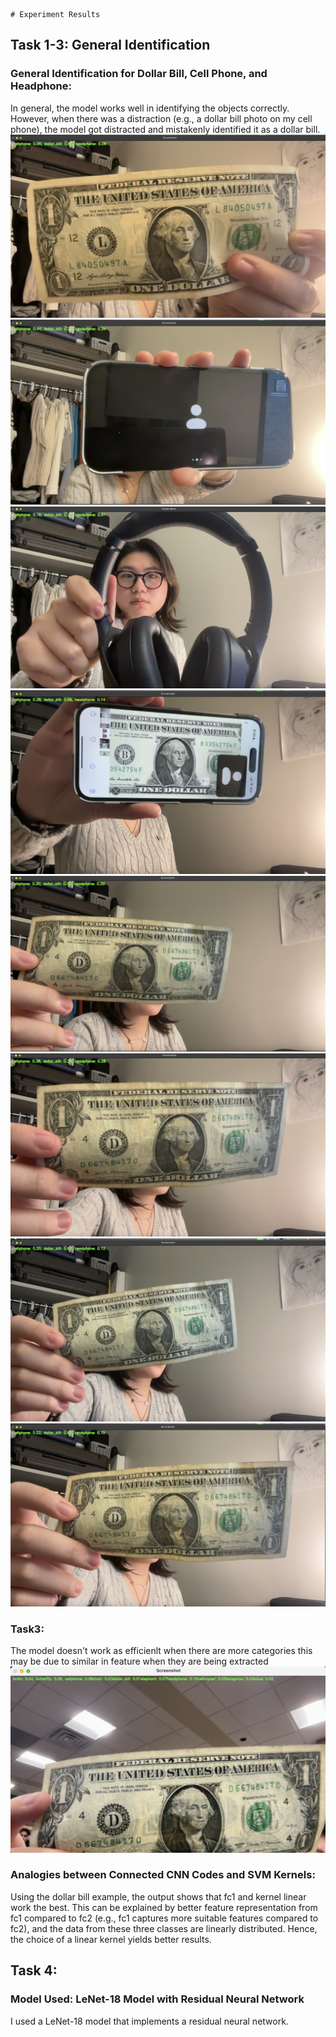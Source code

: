     # Experiment Results

## Task 1-3: General Identification

### General Identification for Dollar Bill, Cell Phone, and Headphone:

In general, the model works well in identifying the objects correctly. However, when there was a distraction (e.g., a dollar bill photo on my cell phone), the model got distracted and mistakenly identified it as a dollar bill.
![Image Description](output/output1.png)
![Image Description](output/output2.png)
![Image Description](output/output3.png)
![Image Description](output/output4.png)
![Image Description](output/output5.png)
![Image Description](output/output6.png)
![Image Description](output/output7.png)
![Image Description](output/output8.png)

### Task3: 
The model doesn't work as efficienlt when there are more categories this may be due to similar in feature when they are being extracted
![Image Description](output/output9.png)


### Analogies between Connected CNN Codes and SVM Kernels:

Using the dollar bill example, the output shows that fc1 and kernel linear work the best. This can be explained by better feature representation from fc1 compared to fc2 (e.g., fc1 captures more suitable features compared to fc2), and the data from these three classes are linearly distributed. Hence, the choice of a linear kernel yields better results.

## Task 4: 

### Model Used: LeNet-18 Model with Residual Neural Network

I used a LeNet-18 model that implements a residual neural network.

